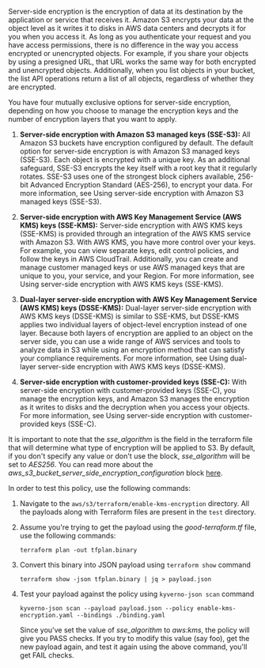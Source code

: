 Server-side encryption is the encryption of data at its destination by the application or service that receives it. Amazon S3 encrypts your data at the object level as it writes it to disks in AWS data centers and decrypts it for you when you access it. As long as you authenticate your request and you have access permissions, there is no difference in the way you access encrypted or unencrypted objects. For example, if you share your objects by using a presigned URL, that URL works the same way for both encrypted and unencrypted objects. Additionally, when you list objects in your bucket, the list API operations return a list of all objects, regardless of whether they are encrypted.

You have four mutually exclusive options for server-side encryption, depending on how you choose to manage the encryption keys and the number of encryption layers that you want to apply.

1. **Server-side encryption with Amazon S3 managed keys (SSE-S3):** All Amazon S3 buckets have encryption configured by default. The default option for server-side encryption is with Amazon S3 managed keys (SSE-S3). Each object is encrypted with a unique key. As an additional safeguard, SSE-S3 encrypts the key itself with a root key that it regularly rotates. SSE-S3 uses one of the strongest block ciphers available, 256-bit Advanced Encryption Standard (AES-256), to encrypt your data. For more information, see Using server-side encryption with Amazon S3 managed keys (SSE-S3).

2. **Server-side encryption with AWS Key Management Service (AWS KMS) keys (SSE-KMS):** Server-side encryption with AWS KMS keys (SSE-KMS) is provided through an integration of the AWS KMS service with Amazon S3. With AWS KMS, you have more control over your keys. For example, you can view separate keys, edit control policies, and follow the keys in AWS CloudTrail. Additionally, you can create and manage customer managed keys or use AWS managed keys that are unique to you, your service, and your Region. For more information, see Using server-side encryption with AWS KMS keys (SSE-KMS).

3. **Dual-layer server-side encryption with AWS Key Management Service (AWS KMS) keys (DSSE-KMS):** Dual-layer server-side encryption with AWS KMS keys (DSSE-KMS) is similar to SSE-KMS, but DSSE-KMS applies two individual layers of object-level encryption instead of one layer. Because both layers of encryption are applied to an object on the server side, you can use a wide range of AWS services and tools to analyze data in S3 while using an encryption method that can satisfy your compliance requirements. For more information, see Using dual-layer server-side encryption with AWS KMS keys (DSSE-KMS).

4. **Server-side encryption with customer-provided keys (SSE-C):** With server-side encryption with customer-provided keys (SSE-C), you manage the encryption keys, and Amazon S3 manages the encryption as it writes to disks and the decryption when you access your objects. For more information, see Using server-side encryption with customer-provided keys (SSE-C).

It is important to note that the *sse_algorithm* is the field in the terraform file that will determine what type of encryption will be applied to S3. By default, if you don't specify any value or don't use the block, *sse_algorithm* will be set to *AES256*. You can read more about the *aws_s3_bucket_server_side_encryption_configuration* block [here](https://registry.terraform.io/providers/hashicorp/aws/latest/docs/resources/s3_bucket_server_side_encryption_configuration).

In order to test this policy, use the following commands:

1. Navigate to the `aws/s3/terraform/enable-kms-encryption` directory. All the payloads along with Terraform files are present in the `test` directory.
   
2. Assume you're trying to get the payload using the *good-terraform.tf* file, use the following commands:
   ```
   terraform plan -out tfplan.binary
   ```
3. Convert this binary into JSON payload using `terraform show` command
   ```
   terraform show -json tfplan.binary | jq > payload.json
   ```
4. Test your payload against the policy using `kyverno-json scan` command
   ```
   kyverno-json scan --payload payload.json --policy enable-kms-encryption.yaml --bindings ./binding.yaml
   ```
   Since you've set the value of *sse_algorithm* to *aws:kms*, the policy will give you PASS checks. If you try to modify this value (say foo), get the new payload again, and test it again using the above command, you'll get FAIL checks.